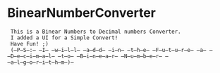 # BinearNumberConverter

     This is a Binear Numbers to Decimal numbers Converter. 
     I added a UI for a Simple Convert!
     Have Fun! ;) 
     (̶P̶S̶:̶ ̶I̶ ̶w̶i̶l̶l̶ ̶a̶d̶d̶ ̶i̶n̶ ̶t̶h̶e̶ ̶F̶u̶t̶u̶r̶e̶ ̶a̶ ̶D̶e̶c̶i̶m̶a̶l̶ ̶t̶o̶ ̶B̶i̶n̶e̶a̶r̶ ̶N̶u̶m̶b̶e̶r̶ ̶a̶l̶g̶o̶r̶i̶t̶h̶m̶)̶

